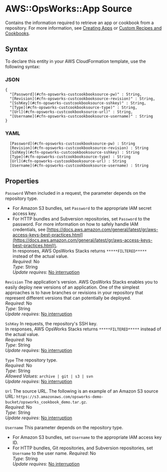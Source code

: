 # AWS::OpsWorks::App Source<a name="aws-properties-opsworks-stack-source-1"></a>

Contains the information required to retrieve an app or cookbook from a repository\. For more information, see [Creating Apps](https://docs.aws.amazon.com/opsworks/latest/userguide/workingapps-creating.html) or [Custom Recipes and Cookbooks](https://docs.aws.amazon.com/opsworks/latest/userguide/workingcookbook.html)\.

## Syntax<a name="aws-properties-opsworks-stack-source-1-syntax"></a>

To declare this entity in your AWS CloudFormation template, use the following syntax:

### JSON<a name="aws-properties-opsworks-stack-source-1-syntax.json"></a>

```
{
  "[Password](#cfn-opsworks-custcookbooksource-pw)" : String,
  "[Revision](#cfn-opsworks-custcookbooksource-revision)" : String,
  "[SshKey](#cfn-opsworks-custcookbooksource-sshkey)" : String,
  "[Type](#cfn-opsworks-custcookbooksource-type)" : String,
  "[Url](#cfn-opsworks-custcookbooksource-url)" : String,
  "[Username](#cfn-opsworks-custcookbooksource-username)" : String
}
```

### YAML<a name="aws-properties-opsworks-stack-source-1-syntax.yaml"></a>

```
﻿  [Password](#cfn-opsworks-custcookbooksource-pw) : String
﻿  [Revision](#cfn-opsworks-custcookbooksource-revision) : String
﻿  [SshKey](#cfn-opsworks-custcookbooksource-sshkey) : String
﻿  [Type](#cfn-opsworks-custcookbooksource-type) : String
﻿  [Url](#cfn-opsworks-custcookbooksource-url) : String
﻿  [Username](#cfn-opsworks-custcookbooksource-username) : String
```

## Properties<a name="aws-properties-opsworks-stack-source-1-properties"></a>

`Password`  <a name="cfn-opsworks-custcookbooksource-pw"></a>
When included in a request, the parameter depends on the repository type\.  
+ For Amazon S3 bundles, set `Password` to the appropriate IAM secret access key\.
+ For HTTP bundles and Subversion repositories, set `Password` to the password\.
For more information on how to safely handle IAM credentials, see [https://docs.aws.amazon.com/general/latest/gr/aws-access-keys-best-practices.html](https://docs.aws.amazon.com/general/latest/gr/aws-access-keys-best-practices.html)\.  
In responses, AWS OpsWorks Stacks returns `*****FILTERED*****` instead of the actual value\.  
*Required*: No  
*Type*: String  
*Update requires*: [No interruption](https://docs.aws.amazon.com/AWSCloudFormation/latest/UserGuide/using-cfn-updating-stacks-update-behaviors.html#update-no-interrupt)

`Revision`  <a name="cfn-opsworks-custcookbooksource-revision"></a>
The application's version\. AWS OpsWorks Stacks enables you to easily deploy new versions of an application\. One of the simplest approaches is to have branches or revisions in your repository that represent different versions that can potentially be deployed\.  
*Required*: No  
*Type*: String  
*Update requires*: [No interruption](https://docs.aws.amazon.com/AWSCloudFormation/latest/UserGuide/using-cfn-updating-stacks-update-behaviors.html#update-no-interrupt)

`SshKey`  <a name="cfn-opsworks-custcookbooksource-sshkey"></a>
In requests, the repository's SSH key\.  
In responses, AWS OpsWorks Stacks returns `*****FILTERED*****` instead of the actual value\.  
*Required*: No  
*Type*: String  
*Update requires*: [No interruption](https://docs.aws.amazon.com/AWSCloudFormation/latest/UserGuide/using-cfn-updating-stacks-update-behaviors.html#update-no-interrupt)

`Type`  <a name="cfn-opsworks-custcookbooksource-type"></a>
The repository type\.  
*Required*: No  
*Type*: String  
*Allowed Values*: `archive | git | s3 | svn`  
*Update requires*: [No interruption](https://docs.aws.amazon.com/AWSCloudFormation/latest/UserGuide/using-cfn-updating-stacks-update-behaviors.html#update-no-interrupt)

`Url`  <a name="cfn-opsworks-custcookbooksource-url"></a>
The source URL\. The following is an example of an Amazon S3 source URL: `https://s3.amazonaws.com/opsworks-demo-bucket/opsworks_cookbook_demo.tar.gz`\.  
*Required*: No  
*Type*: String  
*Update requires*: [No interruption](https://docs.aws.amazon.com/AWSCloudFormation/latest/UserGuide/using-cfn-updating-stacks-update-behaviors.html#update-no-interrupt)

`Username`  <a name="cfn-opsworks-custcookbooksource-username"></a>
This parameter depends on the repository type\.  
+ For Amazon S3 bundles, set `Username` to the appropriate IAM access key ID\.
+ For HTTP bundles, Git repositories, and Subversion repositories, set `Username` to the user name\.
*Required*: No  
*Type*: String  
*Update requires*: [No interruption](https://docs.aws.amazon.com/AWSCloudFormation/latest/UserGuide/using-cfn-updating-stacks-update-behaviors.html#update-no-interrupt)